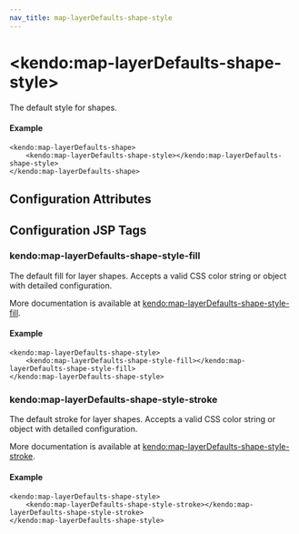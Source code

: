 ```yaml
---
nav_title: map-layerDefaults-shape-style
---
```


# \<kendo:map-layerDefaults-shape-style\>

The default style for shapes.

#### Example
    <kendo:map-layerDefaults-shape>
        <kendo:map-layerDefaults-shape-style></kendo:map-layerDefaults-shape-style>
    </kendo:map-layerDefaults-shape>

## Configuration Attributes


##  Configuration JSP Tags

### kendo:map-layerDefaults-shape-style-fill

The default fill for layer shapes.
Accepts a valid CSS color string or object with detailed configuration.

More documentation is available at [kendo:map-layerDefaults-shape-style-fill](/api/wrappers/jsp/map/layerdefaults-shape-style-fill).

#### Example

    <kendo:map-layerDefaults-shape-style>
        <kendo:map-layerDefaults-shape-style-fill></kendo:map-layerDefaults-shape-style-fill>
    </kendo:map-layerDefaults-shape-style>

### kendo:map-layerDefaults-shape-style-stroke

The default stroke for layer shapes.
Accepts a valid CSS color string or object with detailed configuration.

More documentation is available at [kendo:map-layerDefaults-shape-style-stroke](/api/wrappers/jsp/map/layerdefaults-shape-style-stroke).

#### Example

    <kendo:map-layerDefaults-shape-style>
        <kendo:map-layerDefaults-shape-style-stroke></kendo:map-layerDefaults-shape-style-stroke>
    </kendo:map-layerDefaults-shape-style>

